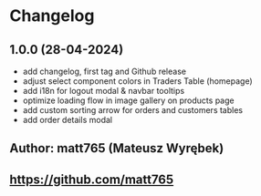# Changelog

## 1.0.0 (28-04-2024)

- add changelog, first tag and Github release
- adjust select component colors in Traders Table (homepage)
- add i18n for logout modal & navbar tooltips
- optimize loading flow in image gallery on products page
- add custom sorting arrow for orders and customers tables
- add order details modal

## Author: matt765 (Mateusz Wyrębek)
## https://github.com/matt765